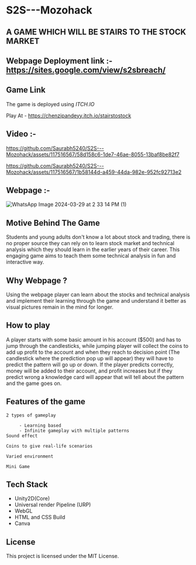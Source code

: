 # S2S---Mozohack
## A GAME WHICH WILL BE STAIRS TO THE STOCK MARKET
## Webpage Deployment link :- https://sites.google.com/view/s2sbreach/
## Game Link
The game is deployed using *ITCH.IO*

Play At - https://chenzipandeyy.itch.io/stairstostock
## Video :-

https://github.com/Saurabh5240/S2S---Mozohack/assets/117516567/58d158c6-1de7-46ae-8055-13baf8be82f7

https://github.com/Saurabh5240/S2S---Mozohack/assets/117516567/1b58144d-a459-44da-982e-952fc92713e2

## Webpage :- 
![WhatsApp Image 2024-03-29 at 2 33 14 PM (1)](https://github.com/Saurabh5240/S2S---Mozohack/assets/117516567/32bc3926-83ee-489d-8abd-e3108179386a)
## Motive Behind The Game
Students and young adults don't know a lot about stock and trading, there is no proper source they can rely on to learn stock market and technical analysis which they should learn in the earlier years of their career. This engaging game aims to teach them some technical analysis in fun and interactive way.

## Why Webpage ?
Using the webpage player can learn about the stocks and technical analysis and implement their learning through the game and understand it better as visual pictures remain in the mind for longer.

## How to play 
A player starts with some basic amount in his account ($500) and has to jump through the candlesticks, while jumping player will collect the coins to add up profit to the account and when they reach to decision point (The candlestick where the prediction pop up will appear) they will have to predict the pattern will go up or down. If the player predicts correctly, money will be added to their account, and profit increases but if they predict wrong a knowledge card will appear that will tell about the pattern and the game goes on.

## Features of the game
    2 types of gameplay 
       
         - Learning based 
         - Infinite gameplay with multiple patterns
    Sound effect

    Coins to give real-life scenarios

    Varied environment 

    Mini Game
    
## Tech Stack
* Unity2D(Core)
* Universal render Pipeline (URP)
* WebGL 
* HTML and CSS Build
* Canva

## License
This project is licensed under the MIT License.
